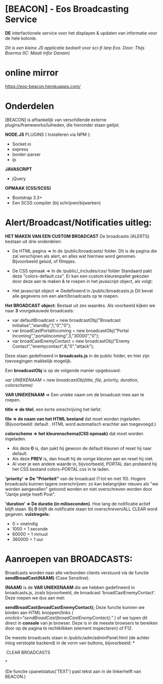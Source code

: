 # [BEACON] - Eos Broadcasting Service

**DE** interfactionele service voor het displayen & updaten van informatie voor de hele kolonie.

*Dit is een kleine JS applicatie bedoelt voor sci-fi larp Eos.
Door: Thijs Boerma (IC: Maati Infor Danam)*


# online mirror
https://eos-beacon.herokuapps.com/


# Onderdelen
[BEACON] is afhankelijk van verschillende externe plugins/frameworks/luiheden, die hieronder staan gelijst.

**NODE.JS**
PLUGINS ( Installeren via NPM ):
  - Socket.io
  - express
  - border-parser
  - ip

**JAVASCRIPT**
  - jQuery

**OPMAAK (CSS/SCSS)**
  - Bootstrap 3.3+
  - Een SCSS compiler (bij schrijven/bijwerken)



# Alert/Broadcast/Notificaties uitleg:

**HET MAKEN VAN EEN CUSTOM BROADCAST**
De broadcasts (ALERTS) bestaan uit drie onderdelen:

- De HTML pagina => In de /public/broadcasts/ folder.
  Dit is de pagina die zal verschijnen als alert, en alles wat hiermee word genomen. Bijvoorbeeld geluid, of filmpjes.

- De CSS opmaak => In de /public/\_includes/css/ folder
  Standaard pakt deze "colors-default.css". Er kan een custom kleurenpallet gekozen door deze aan te maken & te roepen in het javascript object, als volgt:

- Het javascript object => Gedefineerd in /public/broadcasts.js
  Dit bevat alle gegevens om een alert/broadcasts op te roepen.

**Het BROADCAST object:**
Bestaat uit zes waardes. Als voorbeeld kijken we naar **3** voorgekauwde broadcasts:

- var defaultBroadcast  = new broadcastObj("Broadcast Initialise","standby",1,"0","0");
- var broadCastPortalIncoming = new broadcastObj("Portal Incoming","portalincoming",3,"30000","0");
- var broadCastEnemyContact = new broadcastObj("Enemy Contact","enemycontact",8,"0","attack");

Deze staan gedefineerd in **broadcasts.js** in de public folder, en hier zijn toevoegingen makkelijk mogelijk.

Een **broadcastObj** is op de volgende manier opgebouwd:

*var UNIEKENAAM = new broadcastObj(title, file, priority, duration, colorscheme)*

**VAR UNIEKENAAM** => Een unieke naam om de broadcast mee aan te roepen.

**title => de titel**, een korte omschrijving het liefst.

**file  => de naam van het HTML bestand** dat moet worden ingeladen. (Bijvoorbeeld: default . HTML word automatisch erachter aan toegevoegd.)

**colorscheme => het kleurenschema(CSS opmaak)** dat moet worden ingeladen.
  - Als deze **0** is, dan pakt hij gewoon de default kleuren of reset hij naar default.
  - Als deze **PREV** is, dan houdt hij de vorige kleuren aan en reset hij niet.
  - Al voer je een andere waarde in, bijvoorbeeld, *PORTAL* dan probeerd hij het CSS bestand colors-*PORTAL*.css in te laden.

  **'priority' => De "Prioriteit"** van de broadcast (1 tot en met 10). Hogere broadcasts kunnen lagere overschrijven:
  zo kan belangrijker nieuws als "we worden aangevallen" getoond worden en niet overschreven worden door "Jantje pietje heeft Post".

  **'duration' => De duratie (in miliseconden)**. Hoe lang de notificatie actief blijft staan.
  Bij **0** blijft de notificatie staan tot overschreven/ALL CLEAR word gegeven.
  **vuistregels:**
  - 0 = oneindig
  - 1000 = 1 seconde
  - 60000 = 1 minuut
  - 360000 = 1 uur


# Aanroepen van BROADCASTS:

Broadcasts worden naar alle verbonden clients verstuurd via de functie **sendBroadCast(NAAM)** (Case Sensitive).

**(NAAM)** is de **VAR UNIEKENAAM** die we hebben gedefineerd in broadcasts.js, zoals bijvoorbeeld, de broadcast 'broadCastEnemyContact'.
Deze roepen we dus aan met:

**sendBroadCast(broadCastEnemyContact);**
Deze functie kunnen we binden aan HTML knoppen/links _( onclick="sendBroadCast(broadCastEnemyContact);" )_ of we typen dit direct in **console** van je browser. Deze is in de meeste browsers te bereiken door op de pagina te rechtklikken (element inspecteren) of F12.

De meeste broadcasts staan in /public/adm/adminPanel.html (de achter inlog verstopte backend) in de vorm van buttons, bijvoorbeeld:
*<div class="btn btn-outline-success btn-lg btn-block" onclick="sendBroadCast(resetBroadcast); cpanelStatus('Broadcasts CLEARED');">
  <i class="glyphicon glyphicon-check"></i>&nbsp;CLEAR BROADCASTS
</div>*

(De functie cpanelstatus('TEXT') past tekst aan in de linkerhelft van BEACON.)
